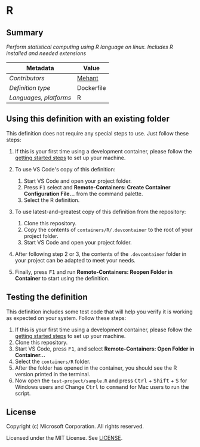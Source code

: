 # R

## Summary

*Perform statistical computing using R language on linux. Includes R installed and needed extensions*

| Metadata | Value |  
|----------|-------|
| *Contributors* | [Mehant](mailto:kmehant@gmail.com) |
| *Definition type* | Dockerfile |
| *Languages, platforms* | R |

## Using this definition with an existing folder

This definition does not require any special steps to use. Just follow these steps:

1. If this is your first time using a development container, please follow the [getting started steps](https://aka.ms/vscode-remote/containers/getting-started) to set up your machine.

2. To use VS Code's copy of this definition:
   1. Start VS Code and open your project folder.
   2. Press <kbd>F1</kbd> select and **Remote-Containers: Create Container Configuration File...** from the command palette.
   3. Select the R definition.

3. To use latest-and-greatest copy of this definition from the repository:
   1. Clone this repository.
   2. Copy the contents of `containers/R/.devcontainer` to the root of your project folder.
   3. Start VS Code and open your project folder.

4. After following step 2 or 3, the contents of the `.devcontainer` folder in your project can be adapted to meet your needs.

5. Finally, press <kbd>F1</kbd> and run **Remote-Containers: Reopen Folder in Container** to start using the definition.

## Testing the definition

This definition includes some test code that will help you verify it is working as expected on your system. Follow these steps:

1. If this is your first time using a development container, please follow the [getting started steps](https://aka.ms/vscode-remote/containers/getting-started) to set up your machine.
2. Clone this repository.
3. Start VS Code, press <kbd>F1</kbd>, and select **Remote-Containers: Open Folder in Container...**
4. Select the `containers/R` folder.
5. After the folder has opened in the container, you should see the R version printed in the terminal.
6. Now open the `test-project/sample.R` and press <kbd>Ctrl</kbd> + <kbd>Shift</kbd> + <kbd>S</kbd> for Windows users and Change <kbd>Ctrl</kbd> to <kbd>command</kbd> for Mac users to run the script.

## License

Copyright (c) Microsoft Corporation. All rights reserved.

Licensed under the MIT License. See [LICENSE](https://github.com/Microsoft/vscode-dev-containers/blob/master/LICENSE).